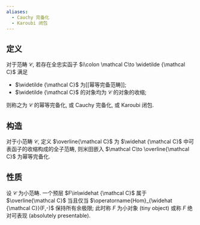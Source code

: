 ```yaml
---
aliases:
  - Cauchy 完备化
  - Karoubi 闭包
---
```



## 定义

对于范畴 $\mathcal C$, 若存在全忠实函子 $i\colon \mathcal C\to \widetilde {\mathcal C}$ 满足

- $\widetilde {\mathcal C}$ 为[[幂等完备范畴]];
- $\widetilde {\mathcal C}$ 的对象均为 $\mathcal C$ 的对象的收缩;

则称之为 $\mathcal C$ 的幂等完备化, 或 Cauchy 完备化, 或 Karoubi 闭包.

## 构造

对于小范畴 $\mathcal C$, 定义 $\overline{\mathcal C}$ 为 $\widehat {\mathcal C}$ 中可表函子的收缩构成的全子范畴, 则米田嵌入 $\mathcal C\to \overline{\mathcal C}$ 为幂等完备化.
## 性质

设 $\mathcal C$ 为小范畴. 一个预层 $F\in\widehat {\mathcal C}$ 属于 $\overline{\mathcal C}$ 当且仅当 $\operatorname{Hom}_{\widehat {\mathcal C}}(F,-)$ 保持所有余极限; 此时称 $F$ 为小对象 (tiny object) 或称 $F$ 绝对可表现 (absolutely presentable).

